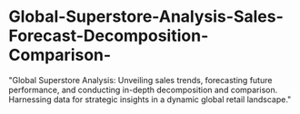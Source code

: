 # Global-Superstore-Analysis-Sales-Forecast-Decomposition-Comparison-
"Global Superstore Analysis: Unveiling sales trends, forecasting future performance, and conducting in-depth decomposition and comparison. Harnessing data for strategic insights in a dynamic global retail landscape."
